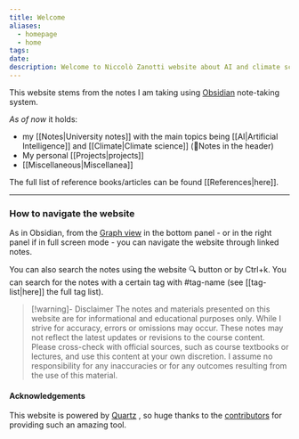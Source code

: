 ```yaml
---
title: Welcome
aliases:
  - homepage
  - home
tags: 
date: 
description: Welcome to Niccolò Zanotti website about AI and climate science
---
```


This website stems from the notes I am taking using [Obsidian](https://obsidian.md/) note-taking system. 

_As of now_ it holds:
- my [[Notes|University notes]] with the main topics being [[AI|Artificial Intelligence]] and [[Climate|Climate science]] (📓Notes in the header)
- My personal [[Projects|projects]]
- [[Miscellaneous|Miscellanea]]

The full list of reference books/articles can be found [[References|here]].

---
### How to navigate the website

As in Obsidian, from the [Graph view](https://help.obsidian.md/Plugins/Graph+view) in the bottom panel - or in the right panel if in full screen mode - you can navigate the website through linked notes. 

You can also search the notes using the website 🔍 button or by Ctrl+k. You can search for the notes with a certain tag with #tag-name (see [[tag-list|here]] the full tag list).

 >[!warning]- Disclaimer
 > The notes and materials presented on this website are for informational and educational purposes only. While I strive for accuracy, errors or omissions may occur. These notes may not reflect the latest updates or revisions to the course content. Please cross-check with official sources, such as course textbooks or lectures, and use this content at your own discretion. I assume no responsibility for any inaccuracies or for any outcomes resulting from the use of this material.

#### Acknowledgements

This website is powered by [Quartz](https://quartz.jzhao.xyz) , so huge thanks to the [contributors](https://github.com/jackyzha0/quartz/graphs/contributors) for providing such an amazing tool.

